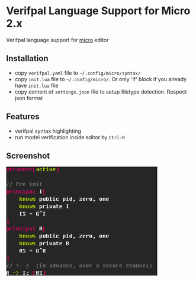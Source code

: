 # Verifpal Language Support for Micro 2.x

Verifpal language support for [micro](https://micro-editor.github.io/) editor

## Installation

- copy `verifpal.yaml` file to `~/.config/micro/syntax/`
- copy `init.lua` file to `~/.config/micro/`. Or only 'if' block if you already have `init.lua` file
- copy content of `settings.json` file to setup filetype detection. Respect json format

## Features

- verifpal syntax highlighting
- run model verification inside editor by `Ctrl-R`

## Screenshot

![screenshot](example.png)
